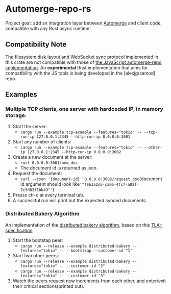 # Automerge-repo-rs

Project goal: add an integration layer between [Automerge](https://github.com/automerge/automerge) and client code, compatible with any Rust async runtime.

## Compatibility Note

The filesystem disk layout and WebSocket sync protocol implemented in this crate
are not compatible with those of [the JavaScript automerge-repo
implementation][amjs]. An **experimental** Rust implementation that aims for
compatibility with the JS tools is being developed in the [alexjg/samod] repo.

[amjs]: https://github.com/automerge/automerge-repo
[samod]: https://github.com/alexjg/samod

## Examples 

### Multiple TCP clients, one server with hardcoded IP, in memory storage.

1. Start the server:
   - `cargo run --example tcp-example --features="tokio" -- --tcp-run-ip 127.0.0.1:2345 --http-run-ip 0.0.0.0:3001`
2. Start any number of clients:
   - `cargo run --example tcp-example --features="tokio" -- --other-ip 127.0.0.1:2345 --http-run-ip 0.0.0.0:3002`
3. Create a new document at the server:
   - `curl 0.0.0.0:3001/new_doc`
   - The document id is returned as json.
4. Request the document:
   - `curl --json '{document-id}' 0.0.0.0:3002/request_doc`(document id argument should look like`'"f9b1a2c6-ca05-4fc7-a02f-7e3d83f1bb49"'`)
5. Presss ctr-c at every terminal tab.
6. A successful run will print out the expected synced documents. 

### Distributed Bakery Algorithm

An implementation of the [distributed bakery algorithm](https://lamport.azurewebsites.net/pubs/bakery/dbakery-complete.pdf), 
based on this [TLA+ specification](https://gist.github.com/gterzian/d9898f3206fedb921d916399d287780f).

1. Start the bootstap peer:
   - `cargo run --release --example distributed-bakery --features="tokio" -- --bootstrap --customer-id "1"`
2. Start two other peers:
   - `cargo run --release --example distributed-bakery --features="tokio" -- --customer-id "2"`
   - `cargo run --release --example distributed-bakery --features="tokio" -- --customer-id "3"`
3. Watch the peers request new increments from each other, and enter/exit their critical sections(printed out).
